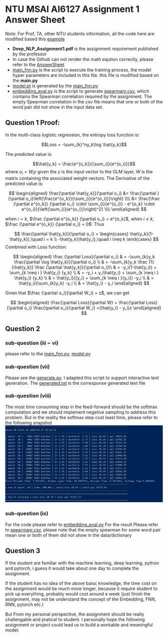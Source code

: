 # NTU MSAI AI6127 Assignment 1 Answer Sheet

Note: For Prof, TA, other NTU students information,
all the code here are modified based this [example](https://github.com/pytorch/examples/tree/master/word_language_model)

- **Deep_NLP_Assignment1.pdf** is the assignment requirement published by the professor
- In case the Github can not render the math eqution correctly, please refer to the [AnswerSheet](Answersheet.pdf)
- [main_fnn.py](main_fnn.py) is the script to execute the training process, the model hyper parameters are included in this file. this
file is modified based on the **main.py**
- [model.pt](model.pt) is generated by the [main_fnn.py](main_fnn.py)
- [embedding_eval.py](embedding_eval.py) is the script to generate [spearmanr.csv](spearmanr.csv), which contains the Spearman correlation required by the assignment. The empty Spearman correlation in the csv file means that one  or both of the word pair did not show in the input data set.


## Question 1 Proof:

In the multi-class logistic regression, the entropy loss function is:

$$Loss = -\sum_{k}^ny_k\log \hat{y_k}$$

 The predicted value is:

$$\hat{y_k} = \frac{e^{o_k}}{\sum_{i}{e^{o_i}}}$$
where $o_i = W_iz$ given the $z$ is the input vector to the GLM layer, $W$ is the matrix containing the associated weight vectors.
The Derivative of the predicted value is:

$$
\begin{aligned}
\frac{\partial \hat{y_k}}{\partial o_i}
&= \frac{\partial }{\partial o_i}\left(\frac{e^{o_k}}{\sum_{i}{e^{o_i}}}\right) \\\\
&= \frac{\frac {\partial e^{o_k}} {\partial o_i} \cdot \sum_{i}{e^{o_i}} - e^{o_k} \cdot e^{o_i}}{\left(\sum_{i}{e^{o_i}}\right)^2} \\\\
\end{aligned}
$$

when $i=k$, $\frac {\partial e^{o_k}} {\partial o_i} = e^{o_k}$,
when $i \neq k$, $\frac {\partial e^{o_k}} {\partial o_i} = 0$:
Thus

$$
\frac{\partial \hat{y_k}}{\partial o_i} =
\begin{cases}
    \hat{y_k}(1-\hat{y_k}),\quad i = k \\
    -\hat{y_k}\hat{y_i},\quad i \neq k
\end{cases}
$$
Combined with Loss function:

$$
\begin{aligned}
\frac {\partial Loss}{\partial o_i}
& = -\sum_{k}y_k \frac{\partial \log \hat{y_k}}{\partial o_i} \\
& = -\sum_{k}y_k \frac {1}{\hat{y_k}} \frac {\partial \hat{y_k}}{\partial o_i}\\
& = -y_i(1-\hat{y_i}) + \sum_{k \neq i }  \hat{y_i} {y_k} \\
& = -y_i + y_i\hat{y_i} + \sum_{k \neq i } \hat{y_i} {y_k} \\
& = \hat{y_i}({y_i} + \sum_{k \neq i }{y_i}) -y_i \\
& = \hat{y_i}(\sum_{k}y_k) -y_i \\
& = \hat{y_i} - y_i
\end{aligned}
$$

Given that $\frac {\partial o_i}{\partial W_i} = z$, we can get 

$$
\begin{aligned}
\frac{\partial Loss}{\partial W} =
\frac{\partial Loss}{\partial o_i} \frac{\partial o_i}{\partial W_i} =(\hat{y_i} - y_i)z
\end{aligned}
$$

## Question 2

### sub-question (iii ~ vi)

please refer to the [main_fnn.py](./main_fnn.py), [model.py](./model.py)

### sub-question (vii)

Please see the [generate.py](./generate.py). I adapted this script to support interactive text generation. The [generated.txt](./generated.txt) is the corresponse generated text file

### sub-question (viii)

The most time consuming step in the feed-forward should be the softmax computation and we should implement negetive sampling to address this problem. But in the reality the softmax step cost least time, please refer to the following snapshot
![Training Timer](./snapshot.png)

### sub-question (ix)

For the code please refer to [embedding_eval.py](./embedding_eval.py) For the result Please refer to [spearmanr.csv](./spearmanr.csv), please note that the empty spearman for some word pair mean one or both of them did not show in the data/dictionary


## Question 3

If the student are familiar with the machine learning, deep learning, python and pytorch, i guess it would take about one day to complete the assignment.

If the student has no idea of the above baisc knowledge, the time cost on the assignment would be much more longer, because it require student to pick up everything, probably would cost around a week (just finish the assignment, may not be understand the concept of the Embedding, FNN, RNN, pytorch etc.)

But From my personal perspective, the assignment should be really challengable and pratical to student. I personally hope the following assignment or project could lead us to build a workable and meaningful model.
